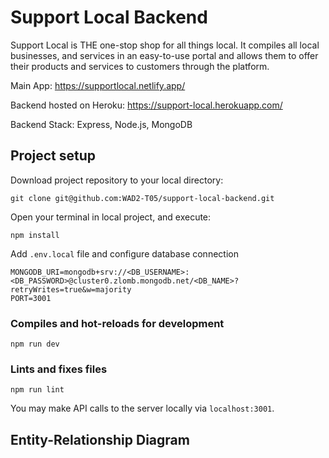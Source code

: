 # Support Local Backend

Support Local is THE one-stop shop for all things local. It compiles all local businesses, and services in an easy-to-use portal and allows them to offer their products and services to customers through the platform.

Main App: https://supportlocal.netlify.app/

Backend hosted on Heroku: https://support-local.herokuapp.com/

Backend Stack: Express, Node.js, MongoDB

## Project setup
Download project repository to your local directory:
```
git clone git@github.com:WAD2-T05/support-local-backend.git
```
Open your terminal in local project, and execute:
```
npm install
``` 
Add `.env.local` file and configure database connection
```
MONGODB_URI=mongodb+srv://<DB_USERNAME>:<DB_PASSWORD>@cluster0.zlomb.mongodb.net/<DB_NAME>?retryWrites=true&w=majority
PORT=3001
```

### Compiles and hot-reloads for development
```
npm run dev
```

### Lints and fixes files
```
npm run lint
```

You may make API calls to the server locally via `localhost:3001`.

## Entity-Relationship Diagram
